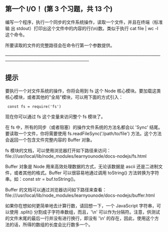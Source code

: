 ## 第一个 I/O！ (第 3 个习题，共 13 个)

编写一个程序，执行一个同步的文件系统操作，读取一个文件，并且在终端（标准输
出 stdout）打印出这个文件中的内容的行(\n)数。类似于执行 cat file | wc -l
这个命令。

所要读取的文件的完整路径会在命令行第一个参数提供。

─────────────────────────────────────────────────────────────────────────────

## 提示

要执行一个对文件系统的操作，你将会用到 fs 这个 Node
核心模块。要加载这类核心模块，或者其他的"全局"模块，可以用下面的方式引入：

```
 const fs = require('fs')
```

现在你可以通过 fs 这个变量来访问整个 fs 模块了。

在 fs 中，所有的同步（或者阻塞）的操作文件系统的方法名都会以 'Sync'
结尾。要读取一个文件，你将需要使用  fs.readFileSync('/path/to/file')
方法。这个方法会返回一个包含文件完整内容的 Buffer 对象。

fs 模块的文档，可以使用浏览器打开如下路径来访问：
file:///usr/local/lib/node_modules/learnyounode/docs-nodejs/fs.html

Buffer 对象是 Node 用来高效处理数据的方式，无论该数据是 ascii
还是二进制文件，或者其他的格式。Buffer 可以很容易地通过调用 toString()
方法转换为字符串。如：const str = buf.toString()。

Buffer 的文档可以通过浏览器访问如下路径来查看：
file:///usr/local/lib/node_modules/learnyounode/docs-nodejs/buffer.html

如果你在想如何更简单地去计算行数，请回想一下，一个 JavaScript
字符串，可以使用 .split() 分割成子字符串数组，而且，'\n'
可以作为分隔符。注意，供测试的文件末尾的最后一行并没有进行换行，即没有
'\n' 的存在，因此，使用这个方法的话，所得的数组的长度会比行数多一个。
